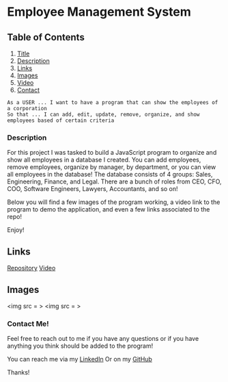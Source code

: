 <a name = "title"></a>

# Employee Management System

## Table of Contents
1. [Title](#title)
2. [Description](#Description)
3. [Links](#link)
4. [Images](#images)
5. [Video](#video)
6. [Contact](#contact)

```
As a USER ... I want to have a program that can show the employees of a corporation
So that ... I can add, edit, update, remove, organize, and show employees based of certain criteria
```

<a name = "description"></a>

### Description

For this project I was tasked to build a JavaScript program to organize and show all employees in a database I created. You can add employees, remove employees, organize by manager, by department, or you can view all employees in the database! The database consists of 4 groups: Sales, Engineering, Finance, and Legal. There are a bunch of roles from CEO, CFO, COO, Software Engineers, Lawyers, Accountants, and so on! 

Below you will find a few images of the program working, a video link to the program to demo the application, and even a few links associated to the repo! 

Enjoy!

<a name = "links"></a>

## Links

[Repository](https://github.com/joecliffordofficial/employee_tracker)
[Video]()

<a name = "images"></a>

## Images

<img src = >
<img src = >


<a name = "contact"></a>

### Contact Me!

Feel free to reach out to me if you have any questions or if you have anything you think should be added to the program!

You can reach me via my [LinkedIn](https://www.linkedin.com/in/joe-clifford/)
Or on my [GitHub](https://github.com/joecliffordofficial)

Thanks!
